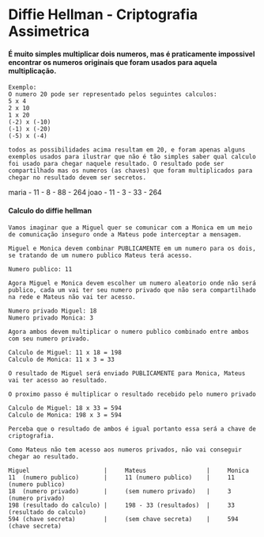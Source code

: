 # Diffie Hellman - Criptografia Assimetrica

#### É muito simples multiplicar dois numeros, mas é praticamente impossivel encontrar os numeros originais que foram usados para aquela multiplicação.
    Exemplo:
    O numero 20 pode ser representado pelos seguintes calculos:
    5 x 4
    2 x 10
    1 x 20
    (-2) x (-10)
    (-1) x (-20)
    (-5) x (-4)

    todos as possibilidades acima resultam em 20, e foram apenas alguns exemplos usados para ilustrar que não é tão simples saber qual calculo foi usado para chegar naquele resultado. O resultado pode ser compartilhado mas os numeros (as chaves) que foram multiplicados para chegar no resultado devem ser secretos.

maria - 11 - 8 - 88 - 264
joao  - 11 - 3 - 33 - 264

#### Calculo do diffie hellman
    Vamos imaginar que a Miguel quer se comunicar com a Monica em um meio de comunicação inseguro onde a Mateus pode interceptar a mensagem.

    Miguel e Monica devem combinar PUBLICAMENTE em um numero para os dois, se tratando de um numero publico Mateus terá acesso.

    Numero publico: 11

    Agora Miguel e Monica devem escolher um numero aleatorio onde não será publico, cada um vai ter seu numero privado que não sera compartilhado na rede e Mateus não vai ter acesso.

    Numero privado Miguel: 18
    Numero privado Monica: 3

    Agora ambos devem multiplicar o numero publico combinado entre ambos com seu numero privado.

    Calculo de Miguel: 11 x 18 = 198
    Calculo de Monica: 11 x 3 = 33

    O resultado de Miguel será enviado PUBLICAMENTE para Monica, Mateus vai ter acesso ao resultado.

    O proximo passo é multiplicar o resultado recebido pelo numero privado

    Calculo de Miguel: 18 x 33 = 594
    Calculo de Monica: 198 x 3 = 594

    Perceba que o resultado de ambos é igual portanto essa será a chave de criptografia.

    Como Mateus não tem acesso aos numeros privados, não vai conseguir chegar ao resultado.

    Miguel                     |     Mateus                 |     Monica
    11  (numero publico)       |     11 (numero publico)    |     11 (numero publico)
    18  (numero privado)       |     (sem numero privado)   |     3 (numero privado)
    198 (resultado do calculo) |     198 - 33 (resultados)  |     33 (resultado do calculo)
    594 (chave secreta)        |     (sem chave secreta)    |     594 (chave secreta)


